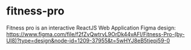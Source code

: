 # fitness-pro
Fitness pro is an interactive ReactJS Web Application
Figma design: 
https://www.figma.com/file/f2fZvQwtrvL9OrDk44vAFl/Fitness-Pro-(by-UI8)?type=design&node-id=1209-37955&t=5wHYJ8eB5tjepj59-0
